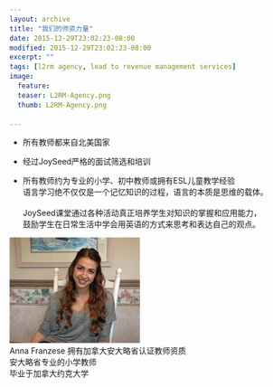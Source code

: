 ```yaml
---
layout: archive
title: "我们的师资力量"
date: 2015-12-29T23:02:23-08:00
modified: 2015-12-29T23:02:23-08:00
excerpt: ""
tags: [l2rm agency, lead to revenue management services]
image:
  feature:
  teaser: L2RM-Agency.png
  thumb: L2RM-Agency.png

---
```


* 所有教师都来自北美国家    <br/>

* 经过JoySeed严格的面试筛选和培训    <br/>

* 所有教师约为专业的小学、初中教师或拥有ESL儿童教学经验           <br/>
  语言学习绝不仅仅是一个记忆知识的过程，语言的本质是思维的载体。  <br/>   
  JoySeed课堂通过各种活动真正培养学生对知识的掌握和应用能力，     <br/>
  鼓励学生在日常生活中学会用英语的方式来思考和表达自己的观点。    <br/>
  
<div align="left">
<img src="../images/anna.jpg"  alt="class teacher"/>
</div>
 Anna Franzese
 拥有加拿大安大略省认证教师资质    <br/>
 安大略省专业的小学教师    <br/>
 毕业于加拿大约克大学
